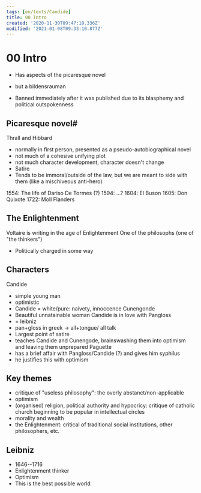 ```yaml
---
tags: [en/texts/Candide]
title: 00 Intro
created: '2020-11-30T09:47:10.336Z'
modified: '2021-01-08T09:33:10.877Z'
---
```


# 00 Intro

- Has aspects of the picaresque novel
- but a bildensrauman

- Banned immediately after it was published due to its blasphemy and political outspokenness

## Picaresque novel#
Thrall and Hibbard
- normally in first person, presented as a pseudo-autobiographical novel
- not much of a cohesive unifying plot
- not much character development, character doesn't change
- Satire
- Tends to be immoral/outside of the law, but we are meant to side with them (like a mischiveous anti-hero)

1554: The life of Dariso De Tormes (?)
1594: ...?
1604: El Buson
1605: Don Quixote
1722: Moll Flanders

## The Enlightenment
Voltaire is writing in the age of Enlightenment
One of the philosophs (one of "the thinkers")
  - Politically charged in some way

## Characters
Candide
- simple young man
- optimistic
- Candide = white/pure: naivety, innoccence
Cunengonde
- Beautiful unnatainable woman Candide is in love with
Pangloss
- = leibniz
- pan+gloss in greek -> all+tongue/ all talk
- Largest point of satire
- teaches Candide and Cunengode, brainswashing them into optimism and leaving them unprepared
Paguette
- has a brief affair with Pangloss/Candide (?) and gives him syphilus
- he justifies this with optimism

## Key themes
- critique of "useless philosophy": the overly abstanct/non-applicable
- optimism
- (organised) religion, political authority and hypocricy: critique of catholic church beginning to be popular in intellectual circles
- morality and wealth
- the Enlightenment: critical of traditional social institutions, other philosophers, etc.

## Leibniz
- 1646--1716
- Enlightenment thinker
- Optimism
- This is the best possible world


